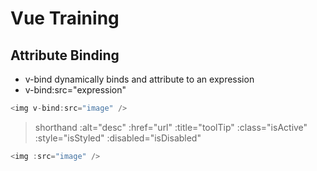 # Vue Training

## Attribute Binding

- v-bind dynamically binds and attribute to an expression
- v-bind:src="expression"

```javascript
<img v-bind:src="image" />
```

> shorthand
> :alt="desc"
> :href="url"
> :title="toolTip"
> :class="isActive"
> :style="isStyled"
> :disabled="isDisabled"

```javascript
<img :src="image" />
```
